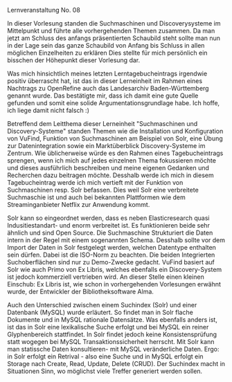 Lernveranstaltung No. 08

In dieser Vorlesung standen die Suchmaschinen und Discoverysysteme im Mittelpunkt und führte alle vorhergehenden Themen zusammen. Da man jetzt am Schluss des anfangs präsentierten Schaubild steht sollte man nun in der Lage sein das ganze Schaubild von Anfang bis Schluss in allen möglichen Einzelheiten zu erklären Dies stellte für mich persönlich ein bisschen der Höhepunkt dieser Vorlesung dar.

Was mich hinsichtlich meines letzten Lerntagebucheintrags irgendwie positiv überrascht hat, ist das in dieser Lerneinheit im Rahmen eines Nachtrags zu OpenRefine auch das Landesarchiv Baden-Württemberg genannt wurde. Das bestätigte mir, dass ich damit eine gute Quelle gefunden und somit eine solide Argumentationsgrundlage habe. Ich hoffe, ich liege damit nicht falsch :)

Betreffend dem Leitthema dieser Lerneinheit "Suchmaschinen und Discovery-Systeme" standen Themen wie die Installation und Konfiguration von VuFind, Funktion von Suchmaschinen am Beispiel von Solr, eine Übung zur Datenintegration sowie ein Marktüberblick Discovery-Systeme im Zentrum. Wie üblicherweise würde es den Rahmen eines Tagebucheintrags sprengen, wenn ich mich auf jedes einzelnen Thema fokussieren möchte und dieses ausführlich beschreiben und meine eigenen Gedanken und Recherchen dazu beitragen möchte. Desshalb werde ich mich in diesem Tagebucheintrag werde ich mich vertieft mit der Funktion von Suchmaschinen resp. Solr befassen. Dies weil Solr eine verbreitete Suchmaschie ist und auch bei bekannten Plattformen wie dem Streaminganbieter Netflix zur Anwendung kommt.

Solr kann so eingeordnet werden, dass es neben Elasticresearch quasi Indusitiestandart- und enorm verbreitet ist. Es funktionieren beide sehr ähnlich und sind Open Source. Die Suchmaschine Strukturiert die Daten intern in der Regel mit einem sogenannten Schema. Desshalb sollte vor dem Import der Daten in Solr festgelegt werden, welchen Datentype enthalten sein dürfen. Dabei ist die ISO-Norm zu beachten. Die beiden Integrierten Suchoberflächen sind nur zu Demo-Zwecke gedacht. VuFind basiert auf Solr wie auch Primo von Ex Libris, welches ebenfalls ein Discovery-System ist jedoch kommerziell vertrieben wird. An dieser Stelle einen kleinen Einschub: Ex Libris ist, wie schon in vorhergehenden Vorlesungen erwähnt wurde, der Entwickler der Bibliotheksoftware Alma. 

Auch den Unterschied zwischen einem Suchindex (Solr) und einer Datenbank (MySQL) wurde erläutert. So findet man in Solr flache Dokumente und in MySQL rationale Datensätze. Was ebenfalls anders ist, ist das in Solr eine lexikalische Suche erfolgt und bei MySQL ein reiner Glyphenbereich stattfindet. In Solr findet jedoch keine Konsistensprüfung statt wogegen bei MySQL Transaktionssicherheit herrscht. Mit Solr kann man statissche Daten konsultieren- mit MySQL veränderliche Daten. Ergo: in Solr erfolgt ein Retrival - also eine Suche und in MySQL erfolgt ein Storage nach Create, Read, Update, Delete (CRUD). Der Suchindex macht in Situationen Sinn, wo möglichst viele Treffer generiert werden sollen.



